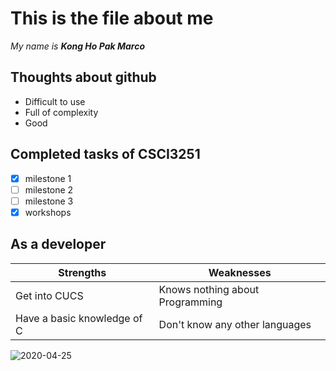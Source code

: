 # This is the file about me

_My name is **Kong Ho Pak Marco**_

## Thoughts about github
* Difficult to use
* Full of complexity
* Good

## Completed tasks of CSCI3251
- [x] milestone 1
- [ ] milestone 2
- [ ] milestone 3
- [x] workshops

## As a developer
Strengths | Weaknesses
--------- | ----------
Get into CUCS | Knows nothing about Programming
Have a basic knowledge of C | Don't know any other languages

![2020-04-25](https://user-images.githubusercontent.com/63122309/80278785-a0d6da00-872b-11ea-81d1-b7b4dc825ad3.png)
